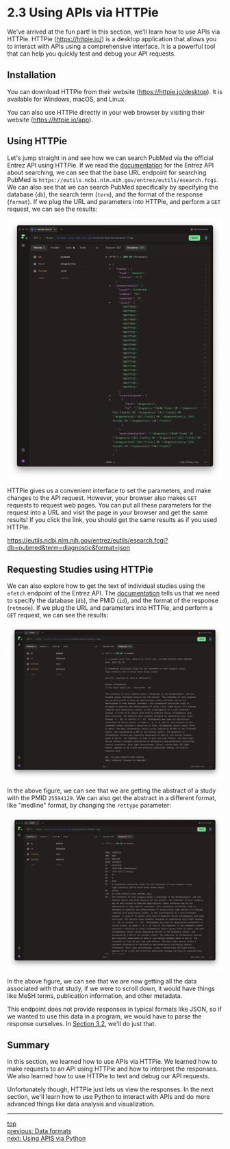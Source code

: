 # 2.3 Using APIs via HTTPie

We've arrived at the fun part! In this section, we'll learn how to use APIs via HTTPie. HTTPie (https://httpie.io/) is a desktop application that allows you to interact with APIs using a comprehensive interface. It is a powerful tool that can help you quickly test and debug your API requests.

## Installation

You can download HTTPie from their website (https://httpie.io/desktop). It is available for Windows, macOS, and Linux.

You can also use HTTPie directly in your web browser by visiting their website (https://httpie.io/app).

## Using HTTPie

Let's jump straight in and see how we can search PubMed via the official Entrez API using HTTPie. If we read the [documentation](https://www.ncbi.nlm.nih.gov/books/NBK25499/#chapter4.ESearch) for the Entrez API about searching, we can see that the base URL endpoint for searching PubMed is `https://eutils.ncbi.nlm.nih.gov/entrez/eutils/esearch.fcgi`. We can also see that we can search PubMed specifically by specifying the database (`db`), the search term (`term`), and the format of the response (`format`). If we plug the URL and parameters into HTTPie, and perform a `GET` request, we can see the results:

![Basic search demo using Entrez API](figures/2-1-httpie-pubmed-simple-search.png)

HTTPie gives us a convenient interface to set the parameters, and make changes to the API request. However, your browser also makes `GET` requests to request web pages. You can put all these parameters for the request into a URL and visit the page in your browser and get the same results! If you click the link, you should get the same results as if you used HTTPie.

https://eutils.ncbi.nlm.nih.gov/entrez/eutils/esearch.fcgi?db=pubmed&term=diagnostic&format=json

## Requesting Studies using HTTPie

We can also explore how to get the text of individual studies using the `efetch` endpoint of the Entrez API. The [documentation](https://www.ncbi.nlm.nih.gov/books/NBK25499/#chapter4.EFetch) tells us that we need to specify the database (`db`), the PMID (`id`), and the format of the response (`retmode`). If we plug the URL and parameters into HTTPie, and perform a `GET` request, we can see the results: 

![Getting the abstract text for a study using the efetch endpoint](figures/2-1-httpie-efetch-1.png)

In the above figure, we can see that we are getting the abstract of a study with the PMID `25594129`. We can also get the abstract in a different format, like "medline" format, by changing the `rettype` parameter:

![Getting the abstract in "medline format" for a study using the efetch endpoint](figures/2-1-httpie-efetch-2.png)

In the above figure, we can see that we are now getting all the data associated with that study, if we were to scroll down, it would have things like MeSH terms, publication information, and other metadata.

This endpoint does not provide responses in typical formats like JSON, so if we wanted to use this data in a program, we would have to parse the response ourselves. In [Section 3.2](../3-use-cases/3-2-searching-clinicaltrials-gov.ipynb), we'll do just that.

## Summary

In this section, we learned how to use APIs via HTTPie. We learned how to make requests to an API using HTTPie and how to interpret the responses. We also learned how to use HTTPie to test and debug our API requests.

Unfortunately though, HTTPie just lets us view the responses. In the next section, we'll learn how to use Python to interact with APIs and do more advanced things like data analysis and visualization.

---
[top](../README.md#table-of-contents)<br/>
[previous: Data formats](2-1-data-formats.md)<br/>
[next: Using APIS via Python](2-3-using-apis-via-python.ipynb)<br/>
